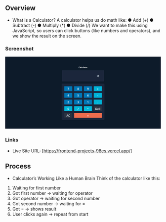 
## Overview

- What is a Calculator? 
A calculator helps us do math like: 
● Add (+) 
● Subtract (-) 
● Multiply (*) 
● Divide (/) 
We want to make this using JavaScript, so users can click buttons (like numbers and 
operators), and we show the result on the screen.




### Screenshot

![Desktop-Design](./Design/image.png)


### Links
- Live Site URL: [https://frontend-projects-98es.vercel.app/]

## Process
- Calculatorʼs Working Like a Human Brain 
Think of the calculator like this: 
1. Waiting for first number 
2. Got first number → waiting for operator 
3. Got operator → waiting for second number 
4. Got second number → waiting for = 
5. Got = → shows result 
6. User clicks again → repeat from start
